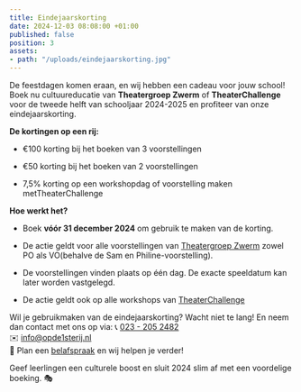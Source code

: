 ```yaml
---
title: Eindejaarskorting
date: 2024-12-03 08:08:00 +01:00
published: false
position: 3
assets:
- path: "/uploads/eindejaarskorting.jpg"
---
```


De feestdagen komen eraan, en wij hebben een cadeau voor jouw school! Boek nu cultuureducatie van **Theatergroep Zwerm** of **TheaterChallenge** voor de tweede helft van schooljaar 2024-2025 en profiteer van onze eindejaarskorting.

**De kortingen op een rij:**

* €100 korting bij het boeken van 3 voorstellingen

* €50 korting bij het boeken van 2 voorstellingen

* 7,5% korting op een workshopdag of voorstelling maken metTheaterChallenge

**Hoe werkt het?**

* Boek **vóór 31 december 2024** om gebruik te maken van de korting.

* De actie geldt voor alle voorstellingen van [Theatergroep Zwerm](https://www.opde1sterij.nl/theatergroep-zwerm/) zowel PO als VO(behalve de Sam en Philine-voorstelling).

* De voorstellingen vinden plaats op één dag. De exacte speeldatum kan later worden vastgelegd.

* De actie geldt ook op alle workshops van [TheaterChallenge](https://www.opde1sterij.nl/theaterchallenge/)

Wil je gebruikmaken van de eindejaarskorting? Wacht niet te lang! En neem dan contact met ons op via:
📞 <a href="tel:\+31232052482" title="Bel Op de eerste rij">023 - 205 2482</a>\
✉️ [info@opde1sterij.nl](mailto:info@opde1sterij.nl)\
📅 Plan een [belafspraak](https://calendly.com/opde1sterij/bellen-over-eindejaarskorting) en wij helpen je verder!

Geef leerlingen een culturele boost en sluit 2024 slim af met een voordelige boeking. 🎭
